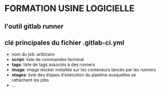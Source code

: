 # FORMATION USINE LOGICIELLE

## l'outil gitlab runner

## clé principales du fichier .gitlab-ci.yml

* nom du job: aribtraire
* **script**: liste de commandes terminal
* **tags**: liste de tags associés à des runners
* **image**: image docker installée sur les conteneurs lancés par les runners
* **stages**: liste des étapes d'exécution du pipeline auxquelles se rattachent les jobs
* ...